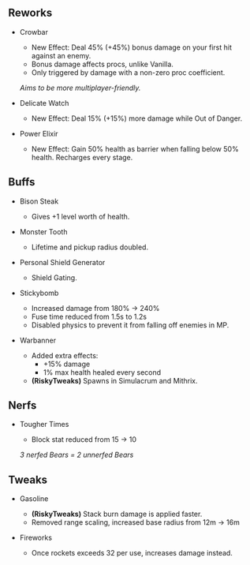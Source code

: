 ## Reworks

- Crowbar
	- New Effect: Deal 45% (+45%) bonus damage on your first hit against an enemy.
	- Bonus damage affects procs, unlike Vanilla.
	- Only triggered by damage with a non-zero proc coefficient.
	
	*Aims to be more multiplayer-friendly.*
	
- Delicate Watch
	- New Effect: Deal 15% (+15%) more damage while Out of Danger.
	
- Power Elixir
	- New Effect: Gain 50% health as barrier when falling below 50% health. Recharges every stage.

## Buffs

- Bison Steak
	- Gives +1 level worth of health.
	
- Monster Tooth
	- Lifetime and pickup radius doubled.

- Personal Shield Generator
	- Shield Gating.
	
- Stickybomb
	- Increased damage from 180% -> 240%
	- Fuse time reduced from 1.5s to 1.2s
	- Disabled physics to prevent it from falling off enemies in MP.

- Warbanner
	- Added extra effects:
		- +15% damage
		- 1% max health healed every second
	- **(RiskyTweaks)** Spawns in Simulacrum and Mithrix.

## Nerfs

- Tougher Times
	- Block stat reduced from 15 -> 10
	
	*3 nerfed Bears = 2 unnerfed Bears*

## Tweaks

- Gasoline
	- **(RiskyTweaks)** Stack burn damage is applied faster.
	- Removed range scaling, increased base radius from 12m -> 16m

- Fireworks
	- Once rockets exceeds 32 per use, increases damage instead.